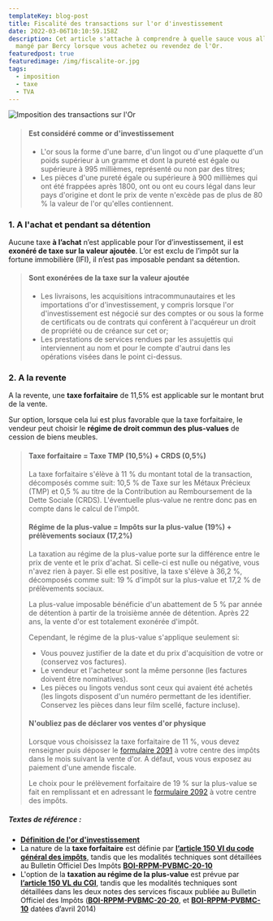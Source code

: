 ```yaml
---
templateKey: blog-post
title: Fiscalité des transactions sur l'or d'investissement
date: 2022-03-06T10:10:59.158Z
description: Cet article s'attache à comprendre à quelle sauce vous allez être
  mangé par Bercy lorsque vous achetez ou revendez de l'Or.
featuredpost: true
featuredimage: /img/fiscalite-or.jpg
tags:
  - imposition
  - taxe
  - TVA
---
```

![Imposition des transactions sur l'Or](/img/fiscalite-or.jpg)

> #### Est considéré comme or d'investissement
>
> * L'or sous la forme d'une barre, d'un lingot ou d'une plaquette d'un poids supérieur à un gramme et dont la pureté est égale ou supérieure à 995 millièmes, représenté ou non par des titres;
> * Les pièces d'une pureté égale ou supérieure à 900 millièmes qui ont été frappées après 1800, ont ou ont eu cours légal dans leur pays d'origine et dont le prix de vente n'excède pas de plus de 80 % la valeur de l'or qu'elles contiennent.

### 1. A l'achat et pendant sa détention

Aucune taxe **à l’achat** n’est applicable pour l’or d’investissement, il est **exonéré de taxe sur la valeur ajoutée**. L’or est exclu de l’impôt sur la fortune immobilière (IFI), il n’est pas imposable pendant sa détention.

> #### Sont exonérées de la taxe sur la valeur ajoutée
>
> * Les livraisons, les acquisitions intracommunautaires et les importations d'or d'investissement, y compris lorsque l'or d'investissement est négocié sur des comptes or ou sous la forme de certificats ou de contrats qui confèrent à l'acquéreur un droit de propriété ou de créance sur cet or;
> * Les prestations de services rendues par les assujettis qui interviennent au nom et pour le compte d'autrui dans les opérations visées dans le point ci-dessus.

### 2. A la revente

A la revente, une **taxe forfaitaire** de 11,5% est applicable sur le montant brut de la vente.

Sur option, lorsque cela lui est plus favorable que la taxe forfaitaire, le vendeur peut choisir le **régime de droit commun des plus-values** de cession de biens meubles.

> #### Taxe forfaitaire = Taxe TMP (10,5%) + CRDS (0,5%)
>
> La taxe forfaitaire s'élève à 11 % du montant total de la transaction, décomposés comme suit: 10,5 % de Taxe sur les Métaux Précieux (TMP) et 0,5 % au titre de la Contribution au Remboursement de la Dette Sociale (CRDS). L'éventuelle plus-value ne rentre donc pas en compte dans le calcul de l'impôt.
>
> #### Régime de la plus-value = Impôts sur la plus-value (19%) + prélèvements sociaux (17,2%)
>
> La taxation au régime de la plus-value porte sur la différence entre le prix de vente et le prix d'achat. Si celle-ci est nulle ou négative, vous n'avez rien à payer. Si elle est positive, la taxe s'élève à 36,2 %, décomposés comme suit: 19 % d'impôt sur la plus-value et 17,2 % de prélèvements sociaux.
>
> La plus-value imposable bénéficie d'un abattement de 5 % par année de détention à partir de la troisième année de détention. Après 22 ans, la vente d'or est totalement exonérée d'impôt.
>
> Cependant, le régime de la plus-value s'applique seulement si:
>
> * Vous pouvez justifier de la date et du prix d'acquisition de votre or (conservez vos factures).
> * Le vendeur et l'acheteur sont la même personne (les factures doivent être nominatives).
> * Les pièces ou lingots vendus sont ceux qui avaient été achetés (les lingots disposent d'un numéro permettant de les identifier. Conservez les pièces dans leur film scellé, facture incluse).
>
> #### N'oubliez pas de déclarer vos ventes d'or physique
>
> Lorsque vous choisissez la taxe forfaitaire de 11 %, vous devez renseigner puis déposer le [formulaire 2091](https://www.impots.gouv.fr/formulaire/2091-sd/taxe-forfaitaire-sur-les-cessions-ou-exportations-de-metaux-precieux) à votre centre des impôts dans le mois suivant la vente d'or. A défaut, vous vous exposez au paiement d'une amende fiscale. 
>
> Le choix pour le prélèvement forfaitaire de 19 % sur la plus-value se fait en remplissant et en adressant le [formulaire 2092](https://www.impots.gouv.fr/formulaire/2092-sd/declaration-doption-pour-le-regime-general-de-taxation-des-plus-values) à votre centre des impôts.

##### Textes de référence :

* **[Définition de l'or d'investissement](https://www.legifrance.gouv.fr/codes/article_lc/LEGIARTI000006304536/2000-03-31)**
* La nature de la **taxe forfaitaire** est définie par **[l’article 150 VI du code général des impôts](https://www.legifrance.gouv.fr/codes/article_lc/LEGIARTI000043140066/2020-11-27/)**, tandis que les modalités techniques sont détaillées au Bulletin Officiel Des Impôts **[BOI-RPPM-PVBMC-20-10](https://bofip.impots.gouv.fr/bofip/4151-PGP.html/identifiant=BOI-RPPM-PVBMC-20-10-20181231)**
* L'option de la **taxation au régime de la plus-value** est prévue par **[l’article 150 VL du CGI](https://www.legifrance.gouv.fr/codes/article_lc/LEGIARTI000028429020/)**, tandis que les modalités techniques sont détaillées dans les deux notes des services fiscaux publiée au Bulletin Officiel des Impôts (**[BOI-RPPM-PVBMC-20-20](https://bofip.impots.gouv.fr/bofip/4161-PGP.html/identifiant=BOI-RPPM-PVBMC-20-20-20140401)**, et **[BOI-RPPM-PVBMC-10](https://bofip.impots.gouv.fr/bofip/3788-PGP.html/identifiant=BOI-RPPM-PVBMC-10-20140401)** datées d’avril 2014)